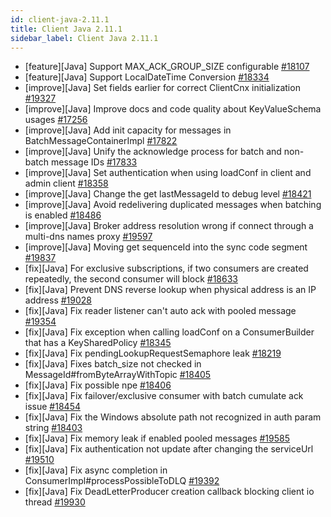 ```yaml
---
id: client-java-2.11.1
title: Client Java 2.11.1
sidebar_label: Client Java 2.11.1
---
```


- [feature][Java] Support MAX_ACK_GROUP_SIZE configurable [#18107](https://github.com/apache/pulsar/pull/18107)
- [feature][Java] Support LocalDateTime Conversion [#18334](https://github.com/apache/pulsar/pull/18334)
- [improve][Java] Set fields earlier for correct ClientCnx initialization [#19327](https://github.com/apache/pulsar/pull/19327)
- [improve][Java] Improve docs and code quality about KeyValueSchema usages [#17256](https://github.com/apache/pulsar/pull/17256)
- [improve][Java] Add init capacity for messages in BatchMessageContainerImpl [#17822](https://github.com/apache/pulsar/pull/17822)
- [improve][Java] Unify the acknowledge process for batch and non-batch message IDs [#17833](https://github.com/apache/pulsar/pull/17833)
- [improve][Java] Set authentication when using loadConf in client and admin client [#18358](https://github.com/apache/pulsar/pull/18358)
- [improve][Java] Change the get lastMessageId to debug level [#18421](https://github.com/apache/pulsar/pull/18421)
- [improve][Java] Avoid redelivering duplicated messages when batching is enabled [#18486](https://github.com/apache/pulsar/pull/18486)
- [improve][Java] Broker address resolution wrong if connect through a multi-dns names proxy [#19597](https://github.com/apache/pulsar/pull/19597)
- [improve][Java] Moving get sequenceId into the sync code segment [#19837](https://github.com/apache/pulsar/pull/19837)
- [fix][Java] For exclusive subscriptions, if two consumers are created repeatedly, the second consumer will block [#18633](https://github.com/apache/pulsar/pull/18633)
- [fix][Java] Prevent DNS reverse lookup when physical address is an IP address [#19028](https://github.com/apache/pulsar/pull/19028)
- [fix][Java] Fix reader listener can't auto ack with pooled message [#19354](https://github.com/apache/pulsar/pull/19354)
- [fix][Java] Fix exception when calling loadConf on a ConsumerBuilder that has a KeySharedPolicy [#18345](https://github.com/apache/pulsar/pull/18345)
- [fix][Java] Fix pendingLookupRequestSemaphore leak [#18219](https://github.com/apache/pulsar/pull/18219)
- [fix][Java] Fixes batch_size not checked in MessageId#fromByteArrayWithTopic [#18405](https://github.com/apache/pulsar/pull/18405)
- [fix][Java] Fix possible npe [#18406](https://github.com/apache/pulsar/pull/18406)
- [fix][Java] Fix failover/exclusive consumer with batch cumulate ack issue [#18454](https://github.com/apache/pulsar/pull/18454)
- [fix][Java] Fix the Windows absolute path not recognized in auth param string [#18403](https://github.com/apache/pulsar/pull/18403)
- [fix][Java] Fix memory leak if enabled pooled messages [#19585](https://github.com/apache/pulsar/pull/19585)
- [fix][Java] Fix authentication not update after changing the serviceUrl [#19510](https://github.com/apache/pulsar/pull/19510)
- [fix][Java] Fix async completion in ConsumerImpl#processPossibleToDLQ [#19392](https://github.com/apache/pulsar/pull/19392)
- [fix][Java] Fix DeadLetterProducer creation callback blocking client io thread [#19930](https://github.com/apache/pulsar/pull/19930)
